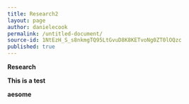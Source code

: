 ```yaml
---
title: Research2
layout: page
author: danielecook
permalink: /untitled-document/
source-id: 1NtEzH_S_s8nkmgTQ95LtGvuD8K8KETvoNg0ZT0lOQzc
published: true
---
```

**Research**

**This is a test**

**aesome**

